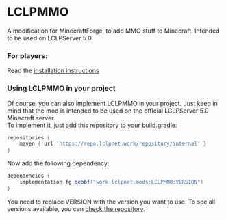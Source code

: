 # LCLPMMO
A modification for MinecraftForge, to add MMO stuff to Minecraft. Intended to be used on LCLPServer 5.0.

### For players:<br>
Read the [installation instructions](https://lclpnet.work/lclpserver/5.0#installationTitle)

### Using LCLPMMO in your project
Of course, you can also implement LCLPMMO in your project. Just keep in mind that the mod is intended to be used on the official LCLPServer 5.0 Minecraft server.
<br>
To implement it, just add this repository to your build.gradle:
```groovy
repositories {
    maven { url 'https://repo.lclpnet.work/repository/internal' }
}
```
Now add the following dependency:
```groovy
dependencies {
    implementation fg.deobf("work.lclpnet.mods:LCLPMMO:VERSION")
}
```
You need to replace VERSION with the version you want to use.
To see all versions available, you can [check the repository](https://repo.lclpnet.work/#artifact~internal/work.lclpnet.mods/LCLPMMO).
